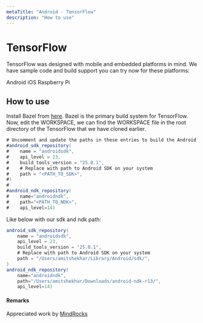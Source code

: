 ```yaml
---
metaTitle: "Android - TensorFlow"
description: "How to use"
---
```


# TensorFlow


TensorFlow was designed with mobile and embedded platforms in mind. We have sample code and build support you can try now for these platforms:

Android
iOS
Raspberry Pi



## How to use


Install Bazel from [here](https://bazel.build/versions/master/docs/install.html). Bazel is the primary build system for TensorFlow.
Now, edit the WORKSPACE, we can find the WORKSPACE file in the root directory of the TensorFlow that we have cloned earlier.

```java
# Uncomment and update the paths in these entries to build the Android demo.
#android_sdk_repository(
#    name = "androidsdk",
#    api_level = 23,
#    build_tools_version = "25.0.1",
#    # Replace with path to Android SDK on your system
#    path = "<PATH_TO_SDK>",
#)
#
#android_ndk_repository(
#    name="androidndk",
#    path="<PATH_TO_NDK>",
#    api_level=14)

```

Like below with our sdk and ndk path:

```java
android_sdk_repository(
    name = "androidsdk",
    api_level = 23,
    build_tools_version = "25.0.1",
    # Replace with path to Android SDK on your system
    path = "/Users/amitshekhar/Library/Android/sdk/",
)
android_ndk_repository(
    name="androidndk",
    path="/Users/amitshekhar/Downloads/android-ndk-r13/",
    api_level=14)

```



#### Remarks


Appreciated work by [MindRocks](https://blog.mindorks.com/android-tensorflow-machine-learning-example-ff0e9b2654cc)

